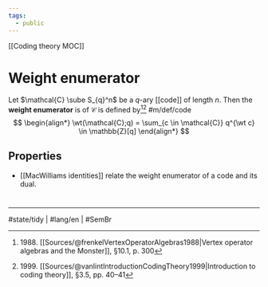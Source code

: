 ```yaml
---
tags:
  - public
---
```

[[Coding theory MOC]]
# Weight enumerator

Let $\mathcal{C} \sube S_{q}^n$ be a $q$-ary [[code]] of length $n$.
Then the **weight enumerator** is of $\mathcal{C}$ is defined by[^1988][^1999] #m/def/code
$$
\begin{align*}
\wt(\mathcal{C};q) = \sum_{c \in \mathcal{C}} q^{\wt c} \in \mathbb{Z}[q]
\end{align*}
$$


  [^1988]: 1988\. [[Sources/@frenkelVertexOperatorAlgebras1988|Vertex operator algebras and the Monster]], §10.1, p. 300
  [^1999]: 1999\. [[Sources/@vanlintIntroductionCodingTheory1999|Introduction to coding theory]], §3.5, pp. 40–41

## Properties

- [[MacWilliams identities]] relate the weight enumerator of a code and its dual.

#
---
#state/tidy | #lang/en | #SemBr
